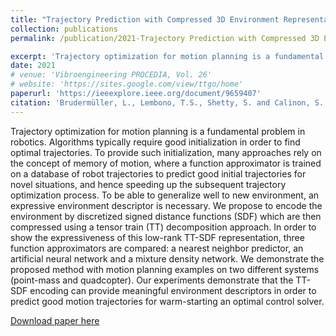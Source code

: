 ```yaml
---
title: "Trajectory Prediction with Compressed 3D Environment Representation using Tensor Train Decomposition"
collection: publications
permalink: /publication/2021-Trajectory Prediction with Compressed 3D Environment Representation using Tensor Train Decomposition

excerpt: 'Trajectory optimization for motion planning is a fundamental problem in robotics. Algorithms typically require good initialization in order to find optimal trajectories. To provide such initialization, many approaches rely on the concept of memory of motion, where a function approximator is trained on a database of robot trajectories to predict good initial trajectories for novel situations, and hence speeding up the subsequent trajectory optimization process. To be able to generalize well to new environment, an expressive environment descriptor is necessary. We propose to encode the environment by discretized signed distance functions (SDF) which are then compressed using a tensor train (TT) decomposition approach.'
date: 2021
# venue: 'Vibroengineering PROCEDIA, Vol. 26'
# website: 'https://sites.google.com/view/ttgo/home'
paperurl: 'https://ieeexplore.ieee.org/document/9659407'
citation: 'Brudermüller, L., Lembono, T.S., Shetty, S. and Calinon, S. (2021). Trajectory Prediction with Compressed 3D Environment Representation using Tensor Train Decomposition. In Proc. IEEE Intl Conf. on Advanced Robotics (ICAR), pp. 633-639'
---
```

Trajectory optimization for motion planning is a fundamental problem in robotics. Algorithms typically require good initialization in order to find optimal trajectories. To provide such initialization, many approaches rely on the concept of memory of motion, where a function approximator is trained on a database of robot trajectories to predict good initial trajectories for novel situations, and hence speeding up the subsequent trajectory optimization process. To be able to generalize well to new environment, an expressive environment descriptor is necessary. We propose to encode the environment by discretized signed distance functions (SDF) which are then compressed using a tensor train (TT) decomposition approach. In order to show the expressiveness of this low-rank TT-SDF representation, three function approximators are compared: a nearest neighbor predictor, an artificial neural network and a mixture density network. We demonstrate the proposed method with motion planning examples on two different systems (point-mass and quadcopter). Our experiments demonstrate that the TT-SDF encoding can provide meaningful environment descriptors in order to predict good motion trajectories for warm-starting an optimal control solver.

[Download paper here](https://github.com/SuhanNShetty/SuhanNShetty.github.io/files/pdf/2021_Lara.pdf)

<!-- Recommended citation: 

**Cite as**: 

Ma, J., Shang, P., Lu, C., Meraghni, S., Benaggoune, K., Zuluaga, J., Zerhouni, N., Devalland, C. and Al Masry, Z., 2019. A portable breast cancer detection system based on smartphone with infrared camera. Vibroengineering PROCEDIA, 26, pp.57-63.
{: .notice}


- BibTeX:

<pre>
@article{ma2019portable,
  title={A portable breast cancer detection system based on smartphone with infrared camera},
  author={Ma, Jian and Shang, Pengchao and Lu, Chen and Meraghni, Safa and Benaggoune, Khaled and Zuluaga, Juan and Zerhouni, Noureddine and Devalland, Christine and Al Masry, Zeina},
  journal={Vibroengineering PROCEDIA},
  volume={26},
  pages={57--63},
  year={2019},
  publisher={JVE International Ltd.}
}
</pre> -->